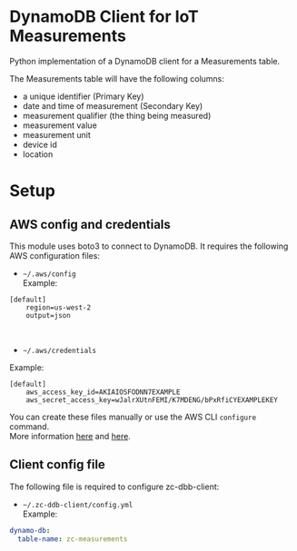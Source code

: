 # DynamoDB Client for IoT Measurements

Python implementation of a DynamoDB client for a Measurements table.

The Measurements table will have the following columns:
- a unique identifier (Primary Key)
- date and time of measurement (Secondary Key)
- measurement qualifier (the thing being measured)
- measurement value
- measurement unit
- device id
- location

# Setup

## AWS config and credentials

This module uses boto3 to connect to DynamoDB. It requires the following AWS configuration files:

- `~/.aws/config`<br>
Example: <br>
```
[default]
    region=us-west-2
    output=json
```

<br>

- `~/.aws/credentials`<br>

Example: <br>
```
[default]
    aws_access_key_id=AKIAIOSFODNN7EXAMPLE
    aws_secret_access_key=wJalrXUtnFEMI/K7MDENG/bPxRfiCYEXAMPLEKEY
```

You can create these files manually or use the AWS CLI `configure` command.
<br>
More information [here](https://docs.aws.amazon.com/cli/latest/userguide/cli-configure-files.html) and [here](https://boto3.amazonaws.com/v1/documentation/api/latest/guide/quickstart.html#configuration).
<br>

## Client config file

The following file is required to configure zc-dbb-client:
- `~/.zc-ddb-client/config.yml`<br>
Example:<br>

```yaml
dynamo-db:
  table-name: zc-measurements
```